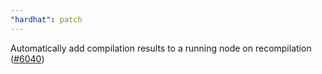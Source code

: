 ```yaml
---
"hardhat": patch
---
```


Automatically add compilation results to a running node on recompilation ([#6040](https://github.com/NomicFoundation/hardhat/issues/6040))
